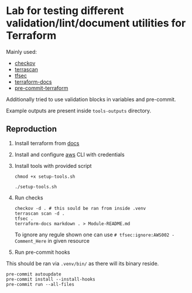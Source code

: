 # Lab for testing different validation/lint/document utilities for Terraform

Mainly used:

- [checkov](https://github.com/bridgecrewio/checkov)
- [terrascan](https://github.com/tenable/terrascan)
- [tfsec](https://github.com/aquasecurity/tfsec)
- [terraform-docs](https://github.com/terraform-docs/terraform-docs)
- [pre-commit-terraform](https://github.com/antonbabenko/pre-commit-terraform)

Additionally tried to use validation blocks in variables and pre-commit.

Example outputs are present inside `tools-outputs` directory.

## Reproduction

1. Install terraform from [docs](https://developer.hashicorp.com/terraform/tutorials/aws-get-started/install-cli)

2. Install and configure [aws](https://docs.aws.amazon.com/cli/latest/userguide/getting-started-install.html) CLI with credentials

3. Install tools with provided script

    ```shell
    chmod +x setup-tools.sh

    ./setup-tools.sh
    ```

4. Run checks

    ```shell
    checkov -d . # this sould be ran from inside .venv
    terrascan scan -d .
    tfsec .
    terraform-docs markdown . > Module-README.md 
    ```
  
    To ignore any regule shown one can use `# tfsec:ignore:AWS002 - Comment_Here` in given resource

5. Run pre-commit hooks

This should be ran via `.venv/bin/` as there will its binary reside.

```shell
pre-commit autoupdate
pre-commit install --install-hooks
pre-commit run --all-files
```

